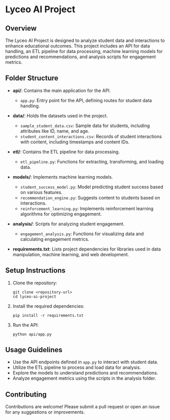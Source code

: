 # Lyceo AI Project

## Overview
The Lyceo AI Project is designed to analyze student data and interactions to enhance educational outcomes. This project includes an API for data handling, an ETL pipeline for data processing, machine learning models for predictions and recommendations, and analysis scripts for engagement metrics.

## Folder Structure
- **api/**: Contains the main application for the API.
  - `app.py`: Entry point for the API, defining routes for student data handling.
  
- **data/**: Holds the datasets used in the project.
  - `sample_student_data.csv`: Sample data for students, including attributes like ID, name, and age.
  - `student_content_interactions.csv`: Records of student interactions with content, including timestamps and content IDs.

- **etl/**: Contains the ETL pipeline for data processing.
  - `etl_pipeline.py`: Functions for extracting, transforming, and loading data.

- **models/**: Implements machine learning models.
  - `student_success_model.py`: Model predicting student success based on various features.
  - `recommendation_engine.py`: Suggests content to students based on interactions.
  - `reinforcement_learning.py`: Implements reinforcement learning algorithms for optimizing engagement.

- **analysis/**: Scripts for analyzing student engagement.
  - `engagement_analysis.py`: Functions for visualizing data and calculating engagement metrics.

- **requirements.txt**: Lists project dependencies for libraries used in data manipulation, machine learning, and web development.

## Setup Instructions
1. Clone the repository:
   ```
   git clone <repository-url>
   cd lyceo-ai-project
   ```

2. Install the required dependencies:
   ```
   pip install -r requirements.txt
   ```

3. Run the API:
   ```
   python api/app.py
   ```

## Usage Guidelines
- Use the API endpoints defined in `app.py` to interact with student data.
- Utilize the ETL pipeline to process and load data for analysis.
- Explore the models to understand predictions and recommendations.
- Analyze engagement metrics using the scripts in the analysis folder.

## Contributing
Contributions are welcome! Please submit a pull request or open an issue for any suggestions or improvements.